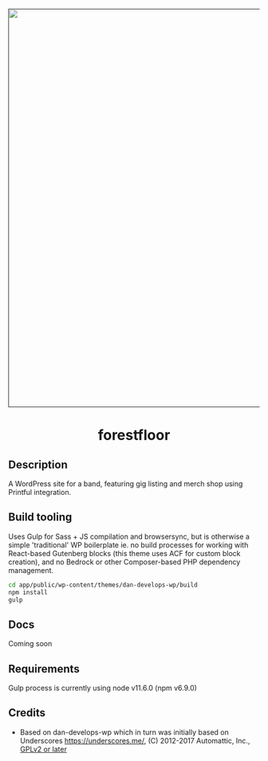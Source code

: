 <p align="center">
  <a href="">
    <img alt="" src="wp-content/themes/dan-develops-wp/screenshot.png" width="800" />
  </a>
</p>
<h1 align="center">
  forestfloor
</h1>

## Description

A WordPress site for a band, featuring gig listing and merch shop using Printful integration.

## Build tooling

Uses Gulp for Sass + JS compilation and browsersync, but is otherwise a simple 'traditional' WP boilerplate ie. no build processes for working with React-based Gutenberg blocks (this theme uses ACF for custom block creation), and no Bedrock or other Composer-based PHP dependency management. 
```sh
cd app/public/wp-content/themes/dan-develops-wp/build
npm install
gulp
```

## Docs

Coming soon

## Requirements

Gulp process is currently using node v11.6.0 (npm v6.9.0)


## Credits

- Based on dan-develops-wp which in turn was initially based on Underscores https://underscores.me/, (C) 2012-2017 Automattic, Inc., [GPLv2 or later](https://www.gnu.org/licenses/gpl-2.0.html)
